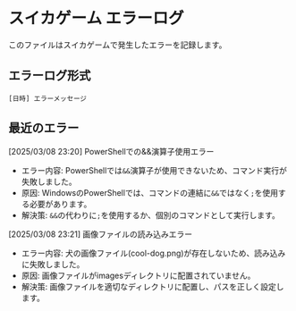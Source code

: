 # スイカゲーム エラーログ

このファイルはスイカゲームで発生したエラーを記録します。

## エラーログ形式

```
[日時] エラーメッセージ
```

## 最近のエラー

[2025/03/08 23:20] PowerShellでの&&演算子使用エラー
- エラー内容: PowerShellでは`&&`演算子が使用できないため、コマンド実行が失敗しました。
- 原因: WindowsのPowerShellでは、コマンドの連結に`&&`ではなく`;`を使用する必要があります。
- 解決策: `&&`の代わりに`;`を使用するか、個別のコマンドとして実行します。

[2025/03/08 23:21] 画像ファイルの読み込みエラー
- エラー内容: 犬の画像ファイル(cool-dog.png)が存在しないため、読み込みに失敗しました。
- 原因: 画像ファイルがimagesディレクトリに配置されていません。
- 解決策: 画像ファイルを適切なディレクトリに配置し、パスを正しく設定します。 